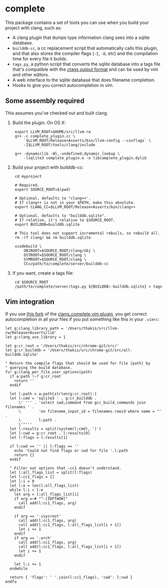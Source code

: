 complete
========

This package contains a set of tools you can use when you build your project
with clang, such as:

* A clang plugin that dumps type information clang sees into a sqlite database.
* `builddb-cc`, a cc replacement script that automatically calls this plugin,
  and that also stores the compiler flags (`-I`, `-D`, etc) and the compilation
  time for every file it builds.
* `tags.py`, a python script that converts the sqlite database into a tags file
  that's compatible with the
  [ctags output format](http://ctags.sourceforge.net/FORMAT) and can be used
  by vim and other editors.
* A web interface to the sqlite database that does filename completion.
* Hooks to give you correct autocompletion in vim.


Some assembly required
----------------------

This assumes you've checked out and built clang.

1. Build the plugin. On OS X:

        export LLVM_ROOT=$HOME/src/llvm-rw
        g++ -c complete_plugin.cc \
            `$LLVM_ROOT/Release+Asserts/bin/llvm-config --cxxflags` \
            -I$LLVM_ROOT/tools/clang/include

        g++ -dynamiclib -Wl,-undefined,dynamic_lookup \
            -lsqlite3 complete_plugin.o -o libcomplete_plugin.dylib

2. Build your project with builddb-cc:

        cd myproject

        # Required.
        export SOURCE_ROOT=$(pwd)

        # Optional, defaults to "clang++'.
        # If clang++ is not in your $PATH, make this absolute.
        export CLANG_CC=$LLVM_ROOT/Release+Asserts/bin/clang++

        # Optional, defaults to "builddb.sqlite".
        # If relative, it's relative to $SOURCE_ROOT.
        export BUILDDB=builddb.sqlite

        # This tool does not support incremental rebuils, so rebuild all.
        rm -rf clang/ && rm builddb.sqlite

        xcodebuild \
            OBJROOT=$SOURCE_ROOT/clang/obj \
            DSTROOT=$SOURCE_ROOT/clang \
            SYMROOT=$SOURCE_ROOT/clang \
            CC=/path/to/complete/server/builddb-cc 

3. If you want, create a tags file:

        cd $SOURCE_ROOT
        /path/to/complete/server/tags.py ${BUILDDB:-builddb.sqlite} > tags


Vim integration
---------------

If you use [this fork](https://github.com/nico/clang_complete/tree/perfile) of
the [clang_complete vim plugin](http://www.vim.org/scripts/script.php?script_id=3302),
you get correct autocompletion in all your files if you put something like this
in your `.vimrc`:

    let g:clang_library_path = '/Users/thakis/src/llvm-rw/Release+Asserts/lib'
    let g:clang_use_library = 1

    let g:cr_root = '/Users/thakis/src/chrome-git/src/'
    let g:cr_builddb = '/Users/thakis/src/chrome-git/src/all-builddb.sqlite'

    " Return the compile flags that should be used for file |path| by
    " querying the build database.
    fu! g:clang_per_file_user_options(path)
      if a:path !~? g:cr_root
        return ''
      endif

      let l:path = a:path[strlen(g:cr_root):]
      let l:cmd = 'sqlite3 ' . g:cr_builddb .
          \' ''' . 'select cwd,command from gcc_build_commands join filenames ' .
          \        'on filename_input_id = filenames.rowid where name = "' .
          \        l:path .
          \'"'''
      let l:results = split(system(l:cmd), '|')
      let l:cwd = g:cr_root . l:results[0]
      let l:flags = l:results[1]

      if l:cwd == '' || l:flags == ''
        echo 'Could not find flags or cwd for file '.l:path
        return {}
      endif

      " Filter out options that -cc1 doesn't understand.
      let l:all_flags_list = split(l:flags)
      let l:cc1_flags = []
      let l:i = 0
      let l:e = len(l:all_flags_list)
      while l:i < l:e
        let arg = l:all_flags_list[i]
        if arg =~# "^-[IDFfmOW]"
          call add(l:cc1_flags, arg)
        endif

        if arg == '-isysroot'
          call add(l:cc1_flags, arg)
          call add(l:cc1_flags, l:all_flags_list[i + 1])
          let i += 1
        endif
        if arg == '-arch'
          call add(l:cc1_flags, arg)
          call add(l:cc1_flags, l:all_flags_list[i + 1])
          let i += 1
        endif

        let l:i += 1
      endwhile

      return { 'flags': ' '.join(l:cc1_flags), 'cwd': l:cwd }
    endfu

